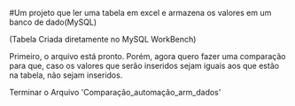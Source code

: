 #Um projeto que ler uma tabela em excel e armazena os valores em um banco de dado(MySQL)
<p>(Tabela Criada diretamente no MySQL WorkBench)</p>
<p>Primeiro, o arquivo está pronto. Porém, agora quero fazer uma comparação para que, caso os valores que serão inseridos sejam iguais aos que estão na tabela, não sejam inseridos.</p>
<p>Terminar o Arquivo 'Comparação_automação_arm_dados'</p>
